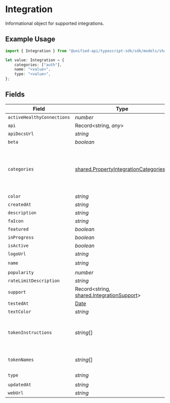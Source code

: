 # Integration

Informational object for supported integrations.

## Example Usage

```typescript
import { Integration } from "@unified-api/typescript-sdk/sdk/models/shared";

let value: Integration = {
    categories: ["auth"],
    name: "<value>",
    type: "<value>",
};
```

## Fields

| Field                                                                                                 | Type                                                                                                  | Required                                                                                              | Description                                                                                           |
| ----------------------------------------------------------------------------------------------------- | ----------------------------------------------------------------------------------------------------- | ----------------------------------------------------------------------------------------------------- | ----------------------------------------------------------------------------------------------------- |
| `activeHealthyConnections`                                                                            | *number*                                                                                              | :heavy_minus_sign:                                                                                    | N/A                                                                                                   |
| `api`                                                                                                 | Record<string, *any*>                                                                                 | :heavy_minus_sign:                                                                                    | N/A                                                                                                   |
| `apiDocsUrl`                                                                                          | *string*                                                                                              | :heavy_minus_sign:                                                                                    | N/A                                                                                                   |
| `beta`                                                                                                | *boolean*                                                                                             | :heavy_minus_sign:                                                                                    | N/A                                                                                                   |
| `categories`                                                                                          | [shared.PropertyIntegrationCategories](../../../sdk/models/shared/propertyintegrationcategories.md)[] | :heavy_check_mark:                                                                                    | The categories of support solutions that this integration has                                         |
| `color`                                                                                               | *string*                                                                                              | :heavy_minus_sign:                                                                                    | N/A                                                                                                   |
| `createdAt`                                                                                           | *string*                                                                                              | :heavy_minus_sign:                                                                                    | N/A                                                                                                   |
| `description`                                                                                         | *string*                                                                                              | :heavy_minus_sign:                                                                                    | N/A                                                                                                   |
| `faIcon`                                                                                              | *string*                                                                                              | :heavy_minus_sign:                                                                                    | N/A                                                                                                   |
| `featured`                                                                                            | *boolean*                                                                                             | :heavy_minus_sign:                                                                                    | N/A                                                                                                   |
| `inProgress`                                                                                          | *boolean*                                                                                             | :heavy_minus_sign:                                                                                    | N/A                                                                                                   |
| `isActive`                                                                                            | *boolean*                                                                                             | :heavy_minus_sign:                                                                                    | N/A                                                                                                   |
| `logoUrl`                                                                                             | *string*                                                                                              | :heavy_minus_sign:                                                                                    | N/A                                                                                                   |
| `name`                                                                                                | *string*                                                                                              | :heavy_check_mark:                                                                                    | N/A                                                                                                   |
| `popularity`                                                                                          | *number*                                                                                              | :heavy_minus_sign:                                                                                    | N/A                                                                                                   |
| `rateLimitDescription`                                                                                | *string*                                                                                              | :heavy_minus_sign:                                                                                    | N/A                                                                                                   |
| `support`                                                                                             | Record<string, [shared.IntegrationSupport](../../../sdk/models/shared/integrationsupport.md)>         | :heavy_minus_sign:                                                                                    | N/A                                                                                                   |
| `testedAt`                                                                                            | [Date](https://developer.mozilla.org/en-US/docs/Web/JavaScript/Reference/Global_Objects/Date)         | :heavy_minus_sign:                                                                                    | N/A                                                                                                   |
| `textColor`                                                                                           | *string*                                                                                              | :heavy_minus_sign:                                                                                    | N/A                                                                                                   |
| `tokenInstructions`                                                                                   | *string*[]                                                                                            | :heavy_minus_sign:                                                                                    | instructions for the user on how to find the token/key                                                |
| `tokenNames`                                                                                          | *string*[]                                                                                            | :heavy_minus_sign:                                                                                    | if auth_types = 'token'                                                                               |
| `type`                                                                                                | *string*                                                                                              | :heavy_check_mark:                                                                                    | N/A                                                                                                   |
| `updatedAt`                                                                                           | *string*                                                                                              | :heavy_minus_sign:                                                                                    | N/A                                                                                                   |
| `webUrl`                                                                                              | *string*                                                                                              | :heavy_minus_sign:                                                                                    | N/A                                                                                                   |